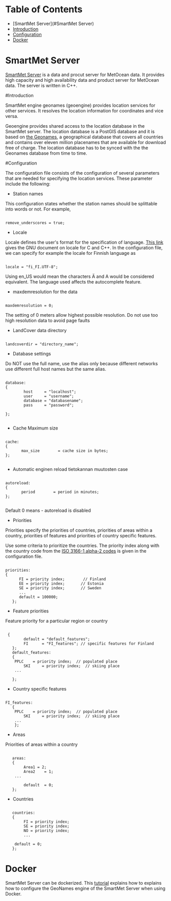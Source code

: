 
Table of Contents
=================

  * [SmartMet Server](#SmartMet Server)
  * [Introduction](#introduction)
  * [Configuration](#configuration)
  * [Docker](#docker)


# SmartMet Server
[SmartMet Server](https://github.com/fmidev/smartmet-server) is a data
and procut server for MetOcean data. It provides high capacity and
high availability data and product server for MetOcean data. The
server is written in C++.

#Introduction

SmartMet engine geonames (geoengine) provides location services for
other services. It resolves the location information for coordinates
and vice versa.

Geoengine provides shared access to the location database in the
SmartMet server. The location database is a PostGIS database and it is
based on <a href="http://www.geonames.org">the Geonames</a>, a
geographical database that covers all countries and contains over
eleven million placenames that are available for download free of
charge. The location database has to be synced with the 
the Geonames database from  time to time.

#Configuration

The configuration file consists of the configuration of
several parameters that are needed for specifying the location
services. These parameter include the following:

* Station names

This configuration states whether  the station names should be splittable into words or not. For example,
<pre><code>
remove_underscores = true;
</code></pre>

* Locale

Locale defines the user's  format for the specification of language.  <a href="https://gcc.gnu.org/onlinedocs/libstdc++/manual/localization.html">This link</a> gives the GNU document on locale for C and C++. In the configuration file, we can specify for example the locale for  Finnish language   as 
<pre><code>
locale = "fi_FI.UTF-8";
</code></pre>
Using  en_US would mean the characters Ä and A would be considered equivalent. The language used affects the autocomplete feature.

* maxdemresolution for the data

<pre><code>
maxdemresolution = 0;
</code></pre> 
The setting of 0 meters allow highest possible resolution.  Do not use too high resolution data to avoid page faults

* LandCover data directory
<pre><code>
landcoverdir = "directory_name";
</code></pre> 

* Database settings
 
Do NOT use the full name, use the alias only
because different networks use different full host names but the same alias.

<pre><code>
database:
{
        host     = "localhost";
        user     = "username";
        database = "databasename";
        pass     = "password";

};

</code></pre>

* Cache Maximum size
<pre><code>
cache:
{
       max_size        = cache size in bytes;
};

</code></pre>

* Automatic enginen reload tietokannan muutosten case

<pre><code>
autoreload:
{
       period        = period in minutes;
};

</code></pre>

Default 0 means - autoreload is disabled


* Priorities


Priorities specify the priorities of countries, priorities of areas within a country, priorities of features and priorities of country specific features.


Use some criteria to prioritize the countries. The priority index along with the country code from the  <a href="https://en.wikipedia.org/wiki/ISO_3166-1_alpha-2">ISO 3166-1 alpha-2 codes</a> is given in the configuration file.
 
<pre><code>
priorities: 
{
      FI = priority index;        // Finland
      EE = priority index;       // Estonia
      SE = priority index;       // Sweden
      ...
      default = 100000;
   };
</code></pre>

* Feature priorities

Feature priority for a particular region or country
<pre><code>
 {
        default = "default_features";
        FI      = "FI_features"; // specific features for Finland
   };
   default_features:
   {
	PPLC    = priority index;  // populated place
        SKI     = priority index;  // skiing place
	...

   };
</code></pre>

* Country specific features

<pre><code>
FI_features:
   {
	PPLC    = priority index;  // populated place
        SKI     = priority index;  // skiing place
	...
    };
</code></pre>

* Areas

Priorities of areas within a country 
<pre><code>
   areas:
   {
        Area1 = 2;
        Area2    = 1;
	...

        default  = 0;
   };
</code></pre>

* Countries

<pre><code>
   countries:
   {
        FI = priority index;
        SE = priority index;
        NO = priority index;
        ...

	default = 0;
   };
</code></pre>

# Docker

SmartMet Server can be dockerized. This [tutorial](docs/docker.md)
explains how to explains how to configure the GeoNames engine of the
SmartMet Server when using Docker.

